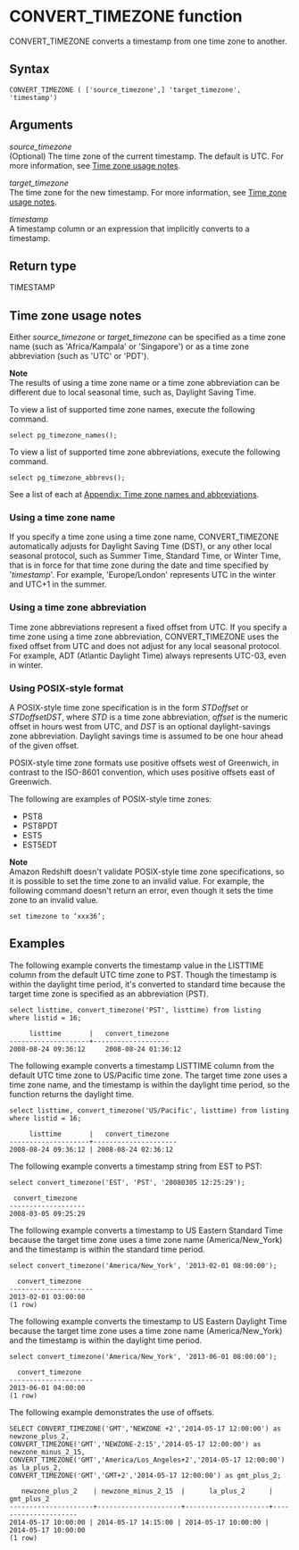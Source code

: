 # CONVERT\_TIMEZONE function<a name="CONVERT_TIMEZONE"></a>

CONVERT\_TIMEZONE converts a timestamp from one time zone to another\. 

## Syntax<a name="CONVERT_TIMEZONE-syntax"></a>

```
CONVERT_TIMEZONE ( ['source_timezone',] 'target_timezone', 'timestamp')
```

## Arguments<a name="CONVERT_TIMEZONE-arguments"></a>

*source\_timezone*  
\(Optional\) The time zone of the current timestamp\. The default is UTC\. For more information, see [Time zone usage notes](#CONVERT_TIMEZONE-usage-notes)\.

*target\_timezone*   
The time zone for the new timestamp\. For more information, see [Time zone usage notes](#CONVERT_TIMEZONE-usage-notes)\.

*timestamp*   
A timestamp column or an expression that implicitly converts to a timestamp\.

## Return type<a name="CONVERT_TIMEZONE-return-type"></a>

TIMESTAMP

## Time zone usage notes<a name="CONVERT_TIMEZONE-usage-notes"></a>

Either *source\_timezone* or *target\_timezone* can be specified as a time zone name \(such as 'Africa/Kampala' or 'Singapore'\) or as a time zone abbreviation \(such as 'UTC' or 'PDT'\)\. 

**Note**  
The results of using a time zone name or a time zone abbreviation can be different due to local seasonal time, such as, Daylight Saving Time\. 

To view a list of supported time zone names, execute the following command\. 

```
select pg_timezone_names();
```

 To view a list of supported time zone abbreviations, execute the following command\. 

```
select pg_timezone_abbrevs();
```

See a list of each at [Appendix: Time zone names and abbreviations](appendix-timezone-names.md)\.

### Using a time zone name<a name="CONVERT_TIMEZONE-using-name"></a>

If you specify a time zone using a time zone name, CONVERT\_TIMEZONE automatically adjusts for Daylight Saving Time \(DST\), or any other local seasonal protocol, such as Summer Time, Standard Time, or Winter Time, that is in force for that time zone during the date and time specified by '*timestamp*'\. For example, 'Europe/London' represents UTC in the winter and UTC\+1 in the summer\. 

### Using a time zone abbreviation<a name="CONVERT_TIMEZONE-using-abbrev"></a>

Time zone abbreviations represent a fixed offset from UTC\. If you specify a time zone using a time zone abbreviation, CONVERT\_TIMEZONE uses the fixed offset from UTC and does not adjust for any local seasonal protocol\. For example, ADT \(Atlantic Daylight Time\) always represents UTC\-03, even in winter\. 

### Using POSIX\-style format<a name="CONVERT_TIMEZONE-using-posix"></a>

A POSIX\-style time zone specification is in the form *STDoffset* or *STDoffsetDST*, where *STD* is a time zone abbreviation, *offset* is the numeric offset in hours west from UTC, and *DST* is an optional daylight\-savings zone abbreviation\. Daylight savings time is assumed to be one hour ahead of the given offset\.

POSIX\-style time zone formats use positive offsets west of Greenwich, in contrast to the ISO\-8601 convention, which uses positive offsets east of Greenwich\.

The following are examples of POSIX\-style time zones:
+  PST8
+  PST8PDT
+  EST5
+  EST5EDT

**Note**  
Amazon Redshift doesn't validate POSIX\-style time zone specifications, so it is possible to set the time zone to an invalid value\. For example, the following command doesn't return an error, even though it sets the time zone to an invalid value\.  

```
set timezone to ‘xxx36’;
```

## Examples<a name="CONVERT_TIMEZONE-examples"></a>

The following example converts the timestamp value in the LISTTIME column from the default UTC time zone to PST\. Though the timestamp is within the daylight time period, it's converted to standard time because the target time zone is specified as an abbreviation \(PST\)\.

```
select listtime, convert_timezone('PST', listtime) from listing
where listid = 16;
                     
     listtime       |   convert_timezone
--------------------+-------------------
2008-08-24 09:36:12     2008-08-24 01:36:12
```

The following example converts a timestamp LISTTIME column from the default UTC time zone to US/Pacific time zone\. The target time zone uses a time zone name, and the timestamp is within the daylight time period, so the function returns the daylight time\.

```
select listtime, convert_timezone('US/Pacific', listtime) from listing
where listid = 16;
                     
     listtime       |   convert_timezone
--------------------+---------------------
2008-08-24 09:36:12 | 2008-08-24 02:36:12
```

The following example converts a timestamp string from EST to PST:

```
select convert_timezone('EST', 'PST', '20080305 12:25:29');
                     
 convert_timezone
-------------------
2008-03-05 09:25:29
```

The following example converts a timestamp to US Eastern Standard Time because the target time zone uses a time zone name \(America/New\_York\) and the timestamp is within the standard time period\.

```
select convert_timezone('America/New_York', '2013-02-01 08:00:00');

  convert_timezone
---------------------
2013-02-01 03:00:00
(1 row)
```

The following example converts the timestamp to US Eastern Daylight Time because the target time zone uses a time zone name \(America/New\_York\) and the timestamp is within the daylight time period\.

```
select convert_timezone('America/New_York', '2013-06-01 08:00:00');

  convert_timezone
---------------------
2013-06-01 04:00:00
(1 row)
```

The following example demonstrates the use of offsets\. 

```
SELECT CONVERT_TIMEZONE('GMT','NEWZONE +2','2014-05-17 12:00:00') as newzone_plus_2, 
CONVERT_TIMEZONE('GMT','NEWZONE-2:15','2014-05-17 12:00:00') as newzone_minus_2_15, 
CONVERT_TIMEZONE('GMT','America/Los_Angeles+2','2014-05-17 12:00:00') as la_plus_2,
CONVERT_TIMEZONE('GMT','GMT+2','2014-05-17 12:00:00') as gmt_plus_2;
 
   newzone_plus_2    | newzone_minus_2_15  |      la_plus_2      |     gmt_plus_2
---------------------+---------------------+---------------------+---------------------
2014-05-17 10:00:00 | 2014-05-17 14:15:00 | 2014-05-17 10:00:00 | 2014-05-17 10:00:00
(1 row)
```